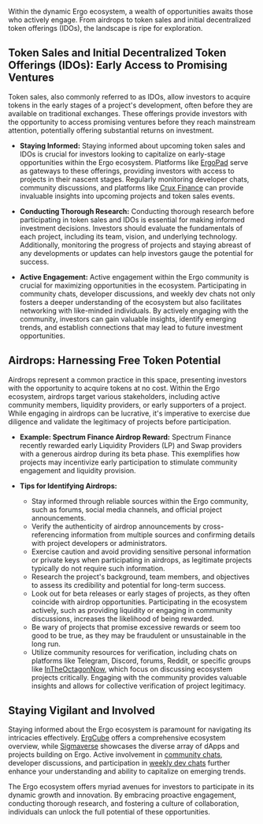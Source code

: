 Within the dynamic Ergo ecosystem, a wealth of opportunities awaits those who actively engage. From airdrops to token sales and initial decentralized token offerings (IDOs), the landscape is ripe for exploration. 


## Token Sales and Initial Decentralized Token Offerings (IDOs): Early Access to Promising Ventures

Token sales, also commonly referred to as IDOs, allow investors to acquire tokens in the early stages of a project's development, often before they are available on traditional exchanges. These offerings provide investors with the opportunity to access promising ventures before they reach mainstream attention, potentially offering substantial returns on investment.

- **Staying Informed:**
  Staying informed about upcoming token sales and IDOs is crucial for investors looking to capitalize on early-stage opportunities within the Ergo ecosystem. Platforms like [ErgoPad](https://ergopad.io/) serve as gateways to these offerings, providing investors with access to projects in their nascent stages. Regularly monitoring developer chats, community discussions, and platforms like [Crux Finance](https://cruxfinance.io/) can provide invaluable insights into upcoming projects and token sales events.

- **Conducting Thorough Research:**
  Conducting thorough research before participating in token sales and IDOs is essential for making informed investment decisions. Investors should evaluate the fundamentals of each project, including its team, vision, and underlying technology. Additionally, monitoring the progress of projects and staying abreast of any developments or updates can help investors gauge the potential for success.

- **Active Engagement:**
  Active engagement within the Ergo community is crucial for maximizing opportunities in the ecosystem. Participating in community chats, developer discussions, and weekly dev chats not only fosters a deeper understanding of the ecosystem but also facilitates networking with like-minded individuals. By actively engaging with the community, investors can gain valuable insights, identify emerging trends, and establish connections that may lead to future investment opportunities.


## Airdrops: Harnessing Free Token Potential

Airdrops represent a common practice in this space, presenting investors with the opportunity to acquire tokens at no cost. Within the Ergo ecosystem, airdrops target various stakeholders, including active community members, liquidity providers, or early supporters of a project. While engaging in airdrops can be lucrative, it's imperative to exercise due diligence and validate the legitimacy of projects before participation.

- **Example: Spectrum Finance Airdrop Reward:**
  Spectrum Finance recently rewarded early Liquidity Providers (LP) and Swap providers with a generous airdrop during its beta phase. This exemplifies how projects may incentivize early participation to stimulate community engagement and liquidity provision.

- **Tips for Identifying Airdrops:**
  - Stay informed through reliable sources within the Ergo community, such as forums, social media channels, and official project announcements.
  - Verify the authenticity of airdrop announcements by cross-referencing information from multiple sources and confirming details with project developers or administrators.
  - Exercise caution and avoid providing sensitive personal information or private keys when participating in airdrops, as legitimate projects typically do not require such information.
  - Research the project's background, team members, and objectives to assess its credibility and potential for long-term success.
  - Look out for beta releases or early stages of projects, as they often coincide with airdrop opportunities. Participating in the ecosystem actively, such as providing liquidity or engaging in community discussions, increases the likelihood of being rewarded.
  - Be wary of projects that promise excessive rewards or seem too good to be true, as they may be fraudulent or unsustainable in the long run.
  - Utilize community resources for verification, including chats on platforms like Telegram, Discord, forums, Reddit, or specific groups like [InTheOctagonNow](https://t.me/InTheOctagonNow), which focus on discussing ecosystem projects critically. Engaging with the community provides valuable insights and allows for collective verification of project legitimacy.


## Staying Vigilant and Involved

Staying informed about the Ergo ecosystem is paramount for navigating its intricacies effectively. [ErgCube](https://ergcube.com/) offers a comprehensive ecosystem overview, while [Sigmaverse](https://sigmaverse.io/) showcases the diverse array of dApps and projects building on Ergo. Active involvement in [community chats](#), developer discussions, and participation in [weekly dev chats](#) further enhance your understanding and ability to capitalize on emerging trends.

The Ergo ecosystem offers myriad avenues for investors to participate in its dynamic growth and innovation. By embracing proactive engagement, conducting thorough research, and fostering a culture of collaboration, individuals can unlock the full potential of these opportunities. 